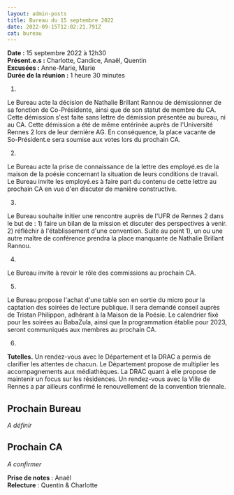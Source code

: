 ```yaml
---
layout: admin-posts
title: Bureau du 15 septembre 2022
date: 2022-09-15T12:02:21.791Z
cat: bureau
---
```

**Date :** 15 septembre 2022 à 12h30  
**Présent.e.s :** Charlotte, Candice, Anaël, Quentin  
**Excusées :** Anne-Marie, Marie  
**Durée de la réunion :** 1 heure 30 minutes

1.
Le Bureau acte la décision de Nathalie Brillant Rannou de démissionner de sa fonction de Co-Présidente, ainsi que de son statut de membre du CA. Cette démission s'est faite sans lettre de démission présentée au bureau, ni au CA. Cette démission a été de même entérinée auprès de l'Université Rennes 2 lors de leur dernière AG. En conséquence, la place vacante de So-Président.e sera soumise aux votes lors du prochain CA.

2.
Le Bureau acte la prise de connaissance de la lettre des employé.es de la maison de la poésie concernant la situation de leurs conditions de travail. Le Bureau invite les employé.es à faire part du contenu de cette lettre au prochain CA en vue d'en discuter de manière constructive.

3.
Le Bureau souhaite initier une rencontre auprès de l'UFR de Rennes 2 dans le but de : 1) faire un bilan de la mission et discuter des perspectives à venir. 2) réfléchir à l'établissement d'une convention. Suite au point 1), un ou une autre maître de conférence prendra la place manquante de Nathalie Brillant Rannou.

4.
Le Bureau invite à revoir le rôle des commissions au prochain CA.

5.
Le Bureau propose l'achat d'une table son en sortie du micro pour la captation des soirées de lecture publique. Il sera demandé conseil auprès de Tristan Philippon, adhérant à la Maison de la Poésie. Le calendrier fixé pour les soirées au BabaZula, ainsi que la programmation établie pour 2023, seront communiqués aux membres au prochain CA.

6.
**Tutelles.** Un rendez-vous avec le Département et la DRAC a permis de clarifier les attentes de chacun. Le Département propose de multiplier les accompagnements aux médiathèques. La DRAC quant à elle propose de maintenir un focus sur les résidences. Un rendez-vous avec la Ville de Rennes a par ailleurs confirmé le renouvellement de la convention triennale.

## <a href="#bureau"></a> Prochain Bureau

*A définir*

## <a href="#CA"></a> Prochain CA

*A confirmer*

**Prise de notes** : Anaël  
**Relecture** : Quentin & Charlotte
